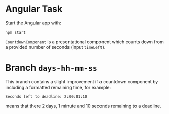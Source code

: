 # Angular Task
Start the Angular app with:
```
npm start
```
`CountdownComponent` is a presentational component which counts down from a provided number of seconds (input `timeLeft`).
# Branch `days-hh-mm-ss`
This branch contains a slight improvement if a countdown component by including a formatted remaining time, for example:
```plain
Seconds left to deadline: 2:00:01:10
```
means that there 2 days, 1 minute and 10 seconds remaining to a deadline.